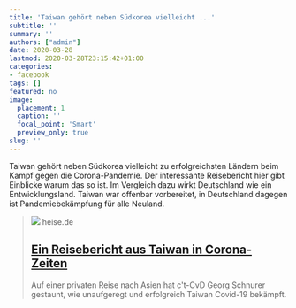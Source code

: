```yaml
---
title: 'Taiwan gehört neben Südkorea vielleicht ...'
subtitle: ''
summary: ''
authors: ["admin"]
date: 2020-03-28
lastmod: 2020-03-28T23:15:42+01:00
categories:
- facebook
tags: []
featured: no
image:
  placement: 1
  caption: ''
  focal_point: 'Smart'
  preview_only: true
slug: ''
---
```

Taiwan gehört neben Südkorea vielleicht zu erfolgreichsten Ländern beim Kampf gegen die Corona-Pandemie. Der interessante Reisebericht hier gibt Einblicke warum das so ist. Im Vergleich dazu wirkt Deutschland wie ein Entwicklungsland. Taiwan war offenbar vorbereitet, in Deutschland dagegen ist Pandemiebekämpfung für alle Neuland.
> [![](https://heise.cloudimg.io/bound/1200x1200/q85.png-lossy-85.webp-lossy-85.foil1/_www-heise-de_/imgs/18/2/8/7/0/0/6/0/Tempel-95e95c94e58bb722.jpeg)](https://www.heise.de/ct/artikel/Ein-Reisebericht-aus-Taiwan-in-Corona-Zeiten-4692414.html)
> heise.de
> ## [Ein Reisebericht aus Taiwan in Corona-Zeiten](https://www.heise.de/ct/artikel/Ein-Reisebericht-aus-Taiwan-in-Corona-Zeiten-4692414.html)
>
>Auf einer privaten Reise nach Asien hat c't-CvD Georg Schnurer gestaunt, wie unaufgeregt und erfolgreich Taiwan Covid-19 bekämpft.

